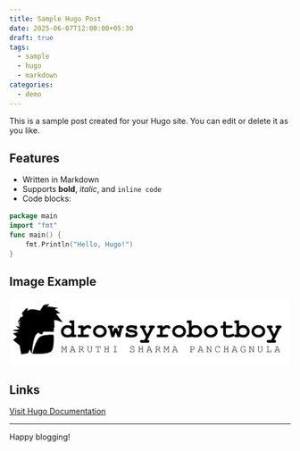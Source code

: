 ```yaml
---
title: Sample Hugo Post
date: 2025-06-07T12:00:00+05:30
draft: true
tags:
  - sample
  - hugo
  - markdown
categories:
  - demo
---
```


This is a sample post created for your Hugo site. You can edit or delete it as you like.

## Features

- Written in Markdown
- Supports **bold**, *italic*, and `inline code`
- Code blocks:

```go
package main
import "fmt"
func main() {
    fmt.Println("Hello, Hugo!")
}
```

## Image Example

![](attachments/logo.png)

## Links

[Visit Hugo Documentation](https://gohugo.io/documentation/)

---

Happy blogging!
